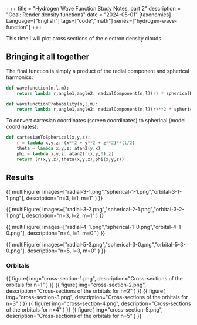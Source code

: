 +++
title = "Hydrogen Wave Function Study Notes, part 2"
description = "Goal: Render density functions"
date = "2024-05-01"
[taxonomies]
Language=["English"]
tags=["code","math"]
series=["hydrogen-wave-function"]
+++

This time I will plot cross sections of the electron density clouds.

## Bringing it all together 

The final function is simply a product of the radial component and spherical harmonics:

```python
def wavefunction(n,l,m):
    return lambda r,angle1,angle2: radialComponent(n,l)(r) * sphericalHarmonicAbsolute(l,m)(angle1,angle2)

def wavefunctionProbability(n,l,m):
    return lambda r,angle1,angle2: radialComponent(n,l)(r)**2 * sphericalHarmonicAbsolute(l,m)(angle1,angle2)**2
```

To convert cartesian coordinates (screen coordinates) to spherical (model coordinates):

```python
def cartesianToSpherical(x,y,z):
    r = lambda x,y,z: (x**2 + y**2 + z**2)**(1/2)
    theta = lambda x,y,z: atan2(y,x)
    phi = lambda x,y,z: atan2(r(x,y,0),z)
    return (r(x,y,z),theta(x,y,z),phi(x,y,z))
```

## Results

{{
        multiFigure(
                images=["radial-3-1.png","spherical-1-1.png","orbital-3-1-1.png"],
                description="n=3, l=1, m=1"
        )
}}

{{
        multiFigure(
                images=["radial-3-2.png","spherical-2-1.png","orbital-3-2-1.png"],
                description="n=3, l=2, m=1"
        )
}}

{{
        multiFigure(
                images=["radial-4-1.png","spherical-1-0.png","orbital-4-1-0.png"],
                description="n=4, l=1, m=0"
        )
}}

{{
        multiFigure(
                images=["radial-5-3.png","spherical-3-0.png","orbital-5-3-0.png"],
                description="n=5, l=3, m=0"
        )
}}



### Orbitals

{{
        figure(
                img="cross-section-1.png",
                description="Cross-sections of the orbitals for n=1"
        )
}}
{{
        figure(
                img="cross-section-2.png",
                description="Cross-sections of the orbitals for n=2"
        )
}}
{{
        figure(
                img="cross-section-3.png",
                description="Cross-sections of the orbitals for n=3"
        )
}}
{{
        figure(
                img="cross-section-4.png",
                description="Cross-sections of the orbitals for n=4"
        )
}}
{{
        figure(
                img="cross-section-5.png",
                description="Cross-sections of the orbitals for n=5"
        )
}}